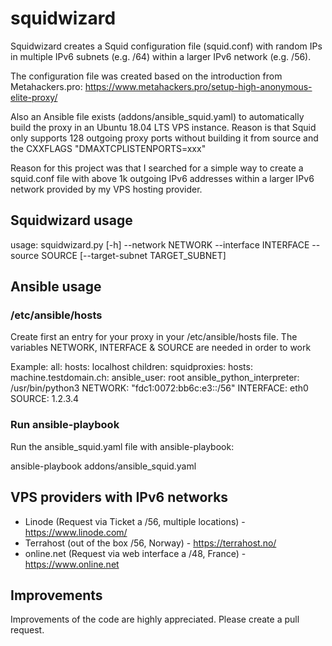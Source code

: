 # squidwizard
Squidwizard creates a Squid configuration file (squid.conf) with random IPs in multiple IPv6 subnets 
(e.g. /64) within a larger IPv6 network (e.g. /56).

The configuration file was created based on the introduction from Metahackers.pro:
https://www.metahackers.pro/setup-high-anonymous-elite-proxy/

Also an Ansible file exists (addons/ansible_squid.yaml) to automatically build the proxy in an Ubuntu 18.04 LTS
VPS instance. Reason is that Squid only supports 128 outgoing proxy ports without building it from source and the
CXXFLAGS "DMAXTCPLISTENPORTS=xxx"

Reason for this project was that I searched for a simple way to create a squid.conf file with above 1k
outgoing IPv6 addresses within a larger IPv6 network provided by my VPS hosting provider.

## Squidwizard usage
usage: squidwizard.py [-h] 
    --network NETWORK 
    --interface INTERFACE 
    --source SOURCE 
    [--target-subnet TARGET_SUBNET]

## Ansible usage

### /etc/ansible/hosts
Create first an entry for your proxy in your /etc/ansible/hosts file. The variables NETWORK, INTERFACE & SOURCE
are needed in order to work

Example:
all:
  hosts:
    localhost
  children:
    squidproxies:
      hosts:
        machine.testdomain.ch:
          ansible_user: root
          ansible_python_interpreter: /usr/bin/python3
          NETWORK: "fdc1:0072:bb6c:e3::/56"
          INTERFACE: eth0
          SOURCE: 1.2.3.4

### Run ansible-playbook
Run the ansible_squid.yaml file with ansible-playbook:
 
ansible-playbook addons/ansible_squid.yaml

## VPS providers with IPv6 networks
 - Linode (Request via Ticket a /56, multiple locations) - https://www.linode.com/
 - Terrahost (out of the box /56, Norway) - https://terrahost.no/
 - online.net (Request via web interface a /48, France) - https://www.online.net
 
## Improvements
Improvements of the code are highly appreciated. Please create a pull request.
 